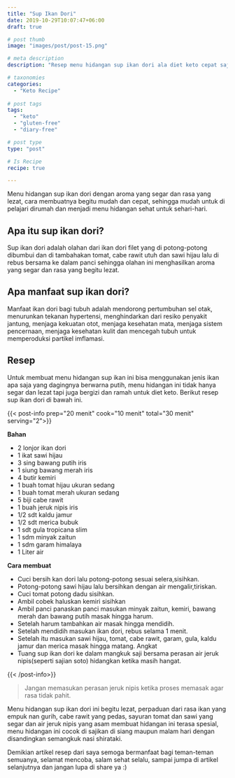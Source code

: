```yaml
---
title: "Sup Ikan Dori"
date: 2019-10-29T10:07:47+06:00
draft: true

# post thumb
image: "images/post/post-15.png"

# meta description
description: "Resep menu hidangan sup ikan dori ala diet keto cepat saji dan rasanya begitu segar sanggat menggugah selera."

# taxonomies
categories:
  - "Keto Recipe"
  
# post tags
tags:
  - "keto"
  - "gluten-free"
  - "diary-free"

# post type
type: "post"

# Is Recipe
recipe: true

---
```


Menu hidangan sup ikan dori dengan aroma yang segar dan rasa yang lezat, cara membuatnya begitu mudah dan cepat, sehingga mudah untuk di pelajari dirumah dan menjadi menu hidangan sehat untuk sehari-hari.

## Apa itu sup ikan dori?

Sup ikan dori adalah olahan dari ikan dori filet yang di potong-potong dibumbui dan di tambahakan tomat, cabe rawit utuh dan sawi hijau lalu di rebus bersama ke dalam panci sehingga olahan ini menghasilkan aroma yang segar dan rasa yang begitu lezat.

## Apa manfaat sup ikan dori?

Manfaat ikan dori bagi tubuh adalah mendorong pertumbuhan sel otak, menurunkan tekanan hypertensi, menghindarkan dari resiko penyakit jantung, menjaga kekuatan otot, menjaga kesehatan mata, menjaga sistem pencernaan, menjaga kesehatan kulit dan mencegah tubuh untuk memperoduksi partikel imflamasi.

## Resep

Untuk membuat menu hidangan sup ikan ini bisa menggunakan jenis ikan apa saja yang dagingnya berwarna putih, menu hidangan ini tidak hanya segar dan lezat tapi juga bergizi dan ramah untuk diet keto. Berikut resep sup ikan dori di bawah ini.

{{< post-info prep="20 menit" cook="10 menit" total="30 menit" serving="2">}}

__Bahan__

- 2 lonjor ikan dori
- 1 ikat sawi hijau
- 3 sing bawang putih iris
- 1 siung bawang merah iris
- 4 butir kemiri
- 1 buah tomat hijau ukuran sedang
- 1 buah tomat merah ukuran sedang
- 5 biji cabe rawit
- 1 buah jeruk nipis iris
- 1/2 sdt kaldu jamur
- 1/2 sdt merica bubuk
- 1 sdt gula tropicana slim
- 1 sdm minyak zaitun
- 1 sdm garam himalaya
- 1 Liter air

__Cara membuat__

- Cuci bersih kan dori lalu potong-potong sesuai selera,sisihkan.
- Potong-potong sawi hijau lalu bersihkan dengan air mengalir,tiriskan.
- Cuci tomat potong dadu sisihkan.
- Ambil cobek haluskan kemiri sisihkan
- Ambil panci panaskan panci masukan minyak zaitun, kemiri, bawang merah dan bawang putih masak hingga harum.
- Setelah harum tambahkan air masak hingga mendidih.
- Setelah mendidih masukan ikan dori, rebus selama 1 menit.
- Setelah itu masukan sawi hijau, tomat, cabe rawit, garam, gula, kaldu jamur dan merica masak hingga matang. Angkat
- Tuang sup ikan dori ke dalam mangkuk saji bersama perasan air jeruk nipis(seperti sajian soto) hidangkan ketika masih hangat.

{{< /post-info>}}

>Jangan memasukan perasan jeruk nipis ketika proses memasak agar rasa tidak pahit.

Menu hidangan sup ikan dori ini begitu lezat, perpaduan dari rasa ikan yang empuk nan gurih, cabe rawit yang pedas, sayuran tomat dan sawi yang segar dan air jeruk nipis yang asam membuat hidangan ini terasa spesial, menu hidangan ini cocok di sajikan di siang maupun malam hari dengan disandingkan semangkuk nasi shirataki.

Demikian artikel resep dari saya semoga bermanfaat bagi teman-teman semuanya, selamat mencoba, salam sehat selalu, sampai jumpa di artikel selanjutnya dan jangan lupa di share ya :)